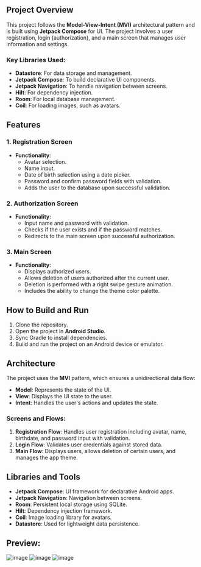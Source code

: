## Project Overview

This project follows the **Model-View-Intent (MVI)** architectural pattern and is built using **Jetpack Compose** for UI. The project involves a user registration, login (authorization), and a main screen that manages user information and settings.

### Key Libraries Used:
- **Datastore**: For data storage and management.
- **Jetpack Compose**: To build declarative UI components.
- **Jetpack Navigation**: To handle navigation between screens.
- **Hilt**: For dependency injection.
- **Room**: For local database management.
- **Coil**: For loading images, such as avatars.

## Features

### 1. Registration Screen
- **Functionality**:
  - Avatar selection.
  - Name input.
  - Date of birth selection using a date picker.
  - Password and confirm password fields with validation.
  - Adds the user to the database upon successful validation.

### 2. Authorization Screen
- **Functionality**:
  - Input name and password with validation.
  - Checks if the user exists and if the password matches.
  - Redirects to the main screen upon successful authorization.

### 3. Main Screen
- **Functionality**:
  - Displays authorized users.
  - Allows deletion of users authorized after the current user.
  - Deletion is performed with a right swipe gesture animation.
  - Includes the ability to change the theme color palette.

## How to Build and Run
1. Clone the repository.
2. Open the project in **Android Studio**.
3. Sync Gradle to install dependencies.
4. Build and run the project on an Android device or emulator.

## Architecture
The project uses the **MVI** pattern, which ensures a unidirectional data flow:
- **Model**: Represents the state of the UI.
- **View**: Displays the UI state to the user.
- **Intent**: Handles the user's actions and updates the state.

### Screens and Flows:
1. **Registration Flow**: Handles user registration including avatar, name, birthdate, and password input with validation.
2. **Login Flow**: Validates user credentials against stored data.
3. **Main Flow**: Displays users, allows deletion of certain users, and manages the app theme.

## Libraries and Tools
- **Jetpack Compose**: UI framework for declarative Android apps.
- **Jetpack Navigation**: Navigation between screens.
- **Room**: Persistent local storage using SQLite.
- **Hilt**: Dependency injection framework.
- **Coil**: Image loading library for avatars.
- **Datastore**: Used for lightweight data persistence.

## Preview:
![image](https://github.com/user-attachments/assets/d064de5a-9a48-4c9a-9a2c-7b87d72991b0) ![image](https://github.com/user-attachments/assets/bf0bff83-2f71-4838-be91-265b1a55fc27)
![image](https://github.com/user-attachments/assets/660617cf-3cb9-4082-ba53-0d95e0ebdf2c)














